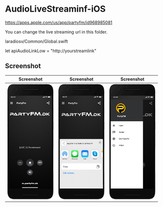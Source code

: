 # AudioLiveStreaminf-iOS

https://apps.apple.com/us/app/partyfm/id968985081

You can change the live streaming url in this folder.

laradiosv/Common/Global.swift

   let apiAudioLinkLow = "http://yourstreamlink"
   

## Screenshot

|                Screenshot               |                 Screenshot            |               Screenshot              |
|:---------------------------------------:|:-------------------------------------:|:-------------------------------------:|
| ![screenshot](screens/screen_1.png)   | ![screenshot](screens/screen_2.png)     | ![screenshot](screens/screen_3.png)   |


